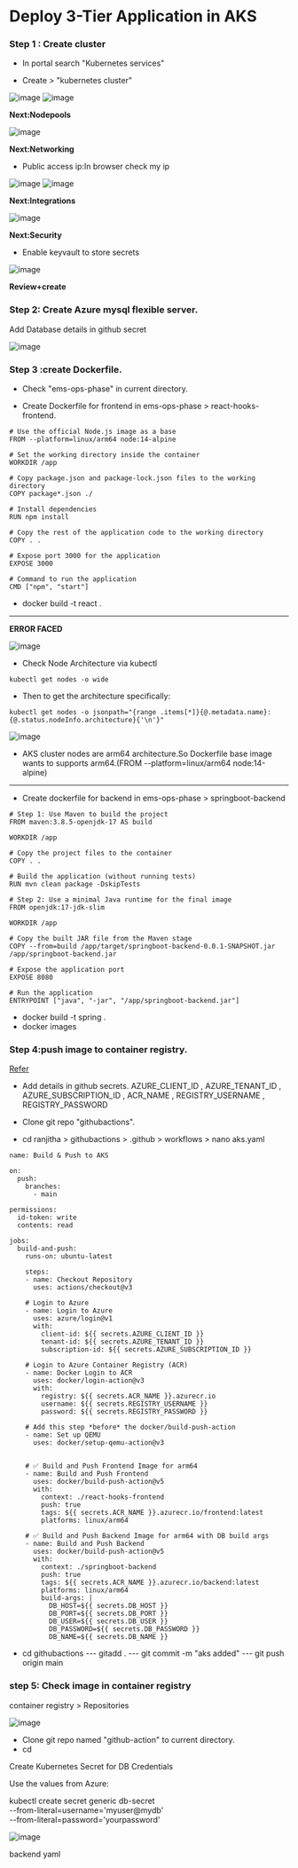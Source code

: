 # Deploy 3-Tier Application in AKS

### Step 1 : Create cluster

- In portal search "Kubernetes services"

- Create > "kubernetes cluster"

![image](https://github.com/user-attachments/assets/00ffa18a-1052-402d-a588-ad29eb595146)
![image](https://github.com/user-attachments/assets/86b74638-196c-48db-ad59-f7a047dfb227)

**Next:Nodepools**

![image](https://github.com/user-attachments/assets/6bb07fc1-ff19-4a73-8341-b9c94655f782)

**Next:Networking**

- Public access ip:In browser check my ip

![image](https://github.com/user-attachments/assets/ffbb803d-ec9f-423f-90c9-b91d24ce4d9f)
![image](https://github.com/user-attachments/assets/dbd42219-846e-48f3-b80e-9a3cc8dbc9c9)

**Next:Integrations**

![image](https://github.com/user-attachments/assets/03e9d51a-83d2-4f9a-a202-6cfedce3e308)

**Next:Security**

- Enable keyvault to store secrets

![image](https://github.com/user-attachments/assets/8c1c6bff-50b4-45c6-a65d-9de02e562450)

**Review+create**

### Step 2: Create Azure mysql flexible server.

Add Database details in github secret

![image](https://github.com/user-attachments/assets/0d35c9f6-fe4c-45a9-ba99-f195dce1efa3)

### Step 3 :create Dockerfile.

- Check "ems-ops-phase" in current directory.

- Create Dockerfile for frontend in ems-ops-phase > react-hooks-frontend.

```
# Use the official Node.js image as a base
FROM --platform=linux/arm64 node:14-alpine

# Set the working directory inside the container
WORKDIR /app

# Copy package.json and package-lock.json files to the working directory
COPY package*.json ./

# Install dependencies
RUN npm install

# Copy the rest of the application code to the working directory
COPY . .

# Expose port 3000 for the application
EXPOSE 3000

# Command to run the application
CMD ["npm", "start"]
```
- docker build -t react .

----------------------------------------------------------------------------------------------------------------------------
**ERROR FACED**

![image](https://github.com/user-attachments/assets/f44871ed-7ab5-454d-8596-d0604e1f2cc0)


- Check Node Architecture via kubectl
```
kubectl get nodes -o wide
```
- Then to get the architecture specifically:
```
kubectl get nodes -o jsonpath="{range .items[*]}{@.metadata.name}:{@.status.nodeInfo.architecture}{'\n'}"
```
![image](https://github.com/user-attachments/assets/013754ba-0664-43f4-9ee0-93ab5fbd479d)

- AKS cluster nodes are arm64 architecture.So Dockerfile base image wants to supports arm64.(FROM --platform=linux/arm64 node:14-alpine)
---------------------------------------------------------------------------------------------------------------------------
 - Create dockerfile for backend in ems-ops-phase > springboot-backend
```
# Step 1: Use Maven to build the project
FROM maven:3.8.5-openjdk-17 AS build

WORKDIR /app

# Copy the project files to the container
COPY . .

# Build the application (without running tests)
RUN mvn clean package -DskipTests

# Step 2: Use a minimal Java runtime for the final image
FROM openjdk:17-jdk-slim

WORKDIR /app

# Copy the built JAR file from the Maven stage
COPY --from=build /app/target/springboot-backend-0.0.1-SNAPSHOT.jar /app/springboot-backend.jar

# Expose the application port
EXPOSE 8080

# Run the application
ENTRYPOINT ["java", "-jar", "/app/springboot-backend.jar"]
```
- docker build -t spring .
- docker images

### Step 4:push image to container registry.

[Refer](https://github.com/Ranjitha75388/projects/edit/main/Azure/12%20.%20Container%20app%20.md)

- Add details in github secrets. AZURE_CLIENT_ID , AZURE_TENANT_ID , AZURE_SUBSCRIPTION_ID , ACR_NAME , REGISTRY_USERNAME , REGISTRY_PASSWORD 

- Clone git repo "githubactions".

- cd ranjitha > githubactions > .github > workflows > nano aks.yaml
```
name: Build & Push to AKS

on:
  push:
    branches:
      - main

permissions:
  id-token: write
  contents: read

jobs:
  build-and-push:
    runs-on: ubuntu-latest

    steps:
    - name: Checkout Repository
      uses: actions/checkout@v3

    # Login to Azure
    - name: Login to Azure
      uses: azure/login@v1
      with:
        client-id: ${{ secrets.AZURE_CLIENT_ID }}
        tenant-id: ${{ secrets.AZURE_TENANT_ID }}
        subscription-id: ${{ secrets.AZURE_SUBSCRIPTION_ID }}

    # Login to Azure Container Registry (ACR)
    - name: Docker Login to ACR
      uses: docker/login-action@v3
      with:
        registry: ${{ secrets.ACR_NAME }}.azurecr.io
        username: ${{ secrets.REGISTRY_USERNAME }}
        password: ${{ secrets.REGISTRY_PASSWORD }}

    # Add this step *before* the docker/build-push-action
    - name: Set up QEMU
      uses: docker/setup-qemu-action@v3


    # ✅ Build and Push Frontend Image for arm64
    - name: Build and Push Frontend
      uses: docker/build-push-action@v5
      with:
        context: ./react-hooks-frontend
        push: true
        tags: ${{ secrets.ACR_NAME }}.azurecr.io/frontend:latest
        platforms: linux/arm64

    # ✅ Build and Push Backend Image for arm64 with DB build args
    - name: Build and Push Backend
      uses: docker/build-push-action@v5
      with:
        context: ./springboot-backend
        push: true
        tags: ${{ secrets.ACR_NAME }}.azurecr.io/backend:latest
        platforms: linux/arm64
        build-args: |
          DB_HOST=${{ secrets.DB_HOST }}
          DB_PORT=${{ secrets.DB_PORT }}
          DB_USER=${{ secrets.DB_USER }}
          DB_PASSWORD=${{ secrets.DB_PASSWORD }}
          DB_NAME=${{ secrets.DB_NAME }}

```
- cd githubactions --- gitadd . --- git commit -m "aks added" --- git push origin main

### step 5: Check image in container registry

container registry > Repositories 

![image](https://github.com/user-attachments/assets/f0ea859f-679f-4eab-ab8e-615291c22902)








- Clone git repo named "github-action" to current directory.
- cd 














Create Kubernetes Secret for DB Credentials

Use the values from Azure:

kubectl create secret generic db-secret \
  --from-literal=username='myuser@mydb' \
  --from-literal=password='yourpassword'
  
![image](https://github.com/user-attachments/assets/1af6850a-9927-4782-926c-bdf0ce59e005)

backend yaml
